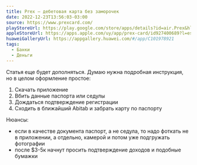 ```yaml
---
title: Prex — дебетовая карта без заморочек
date: 2022-12-23T13:56:03-03:00
source: https://www.prexcard.com/
playStoreUrl: https://play.google.com/store/apps/details?id=air.Prex&hl=es_UY
appleStoreUrl: https://apps.apple.com/uy/app/prex-card/id927400689?l=es
huaweiGalleryUrl: https://appgallery.huawei.com/#/app/C101978921
tags:
  - Банки
  - Деньги
---
```


Статья еще будет дополняться. Думаю нужна подробная инструкция, но в
целом оформление простое:

1. Скачать приложение
2. Вбить данные паспорта или седулы
3. Дождаться подтверждение регистрации
4. Сходить в ближайший Abitab и забрать карту по паспорту

Нюансы:

 - если в качестве документа паспорт, а не седула, то надо фоткать не в приложении, а отдельно, камерой и потом уже подгружать фотографии
 - после $3-5к начнут просить подтверждение доходов и подобные бумажки
